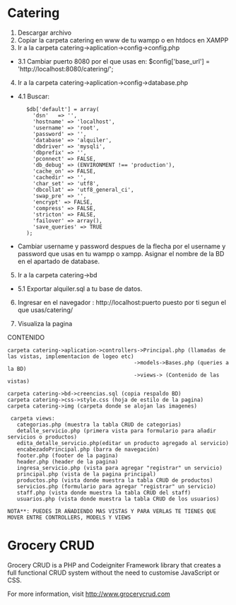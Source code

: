 # Catering
1. Descargar archivo
2. Copiar la carpeta catering en www de tu wampp o en htdocs en XAMPP
3. Ir a la carpeta catering->aplication->config->config.php
- 3.1 Cambiar puerto 8080 por el que usas en: $config['base_url'] = 'http://localhost:8080/catering/';
4. Ir a la carpeta catering->aplication->config->database.php
- 4.1 Buscar:
```
      $db['default'] = array(
        'dsn'	=> '',
        'hostname' => 'localhost',
        'username' => 'root',
        'password' => '',
        'database' => 'alquiler',
        'dbdriver' => 'mysqli',
        'dbprefix' => '',
        'pconnect' => FALSE,
        'db_debug' => (ENVIRONMENT !== 'production'),
        'cache_on' => FALSE,
        'cachedir' => '',
        'char_set' => 'utf8',
        'dbcollat' => 'utf8_general_ci',
        'swap_pre' => '',
        'encrypt' => FALSE,
        'compress' => FALSE,
        'stricton' => FALSE,
        'failover' => array(),
        'save_queries' => TRUE
      );
 ```
 - Cambiar username y password despues de la flecha por el username y password que usas en tu wampp o xampp. Asignar el nombre de la BD en el apartado de database.
 5. Ir a la carpeta catering->bd
 - 5.1 Exportar alquiler.sql a tu base de datos.
 6. Ingresar en el navegador : http://localhost:puerto puesto por ti segun el que usas/catering/
 
 7. Visualiza la pagina
 
 CONTENIDO
 ```
 carpeta catering->aplication->controllers->Principal.php (llamadas de las vistas, implementacion de logeo etc)
                                         ->models->Bases.php (queries a la BD)
                                         ->views-> (Contenido de las vistas)
 
 carpeta catering->bd->creencias.sql (copia respaldo BD)
 carpeta catering->css->style.css (hoja de estilo de la pagina)
 carpeta catering->img (carpeta donde se alojan las imagenes)
 
  carpeta views:
    categorias.php (muestra la tabla CRUD de categorias)
    detalle_servicio.php (primera vista para formulario para añadir servicios o productos)
    edita_detalle_servicio.php(editar un producto agregado al servicio)
    encabezadoPrincipal.php (barra de navegación)
    footer.php (footer de la pagina)
    header.php (header de la pagina)
    ingresa_servicio.php (vista para agregar "registrar" un servicio)
    principal.php (vista de la pagina principal)
    productos.php (vista donde muestra la tabla CRUD de productos)
    servicios.php (formulario para agregar "registrar" un servicio)
    staff.php (vista donde muestra la tabla CRUD del staff)
    usuarios.php (vista donde muestra la tabla CRUD de los usuarios)
```
    NOTA**: PUEDES IR AÑADIENDO MAS VISTAS Y PARA VERLAS TE TIENES QUE MOVER ENTRE CONTROLLERS, MODELS Y VIEWS 

Grocery CRUD
=============
Grocery CRUD is a PHP and Codeigniter Framework library that creates a full functional CRUD system without the need to customise JavaScript or CSS.

For more information, visit http://www.grocerycrud.com